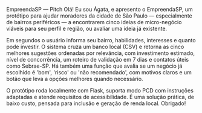 EmpreendaSP — Pitch
Olá! Eu sou Ágata, e apresento o EmpreendaSP, um protótipo para ajudar moradores da cidade de São Paulo — especialmente de bairros periféricos — a encontrarem cinco ideias de micro-negócio viáveis para seu perfil e região, ou avaliar uma ideia já existente.

Em segundos o usuário informa seu bairro, habilidades, interesses e quanto pode investir. O sistema cruza um banco local (CSV) e retorna as cinco melhores sugestões ordenadas por relevância, com investimento estimado, nível de concorrência, um roteiro de validação em 7 dias e contatos úteis como Sebrae-SP. Há também uma função que avalia se um negócio já escolhido é 'bom', 'risco' ou 'não recomendado', com motivos claros e um botão que leva a opções melhores quando necessário.

O protótipo roda localmente com Flask, suporta modo PCD com instruções adaptadas e atende requisitos de acessibilidade. É uma solução prática, de baixo custo, pensada para inclusão e geração de renda local. Obrigado!
